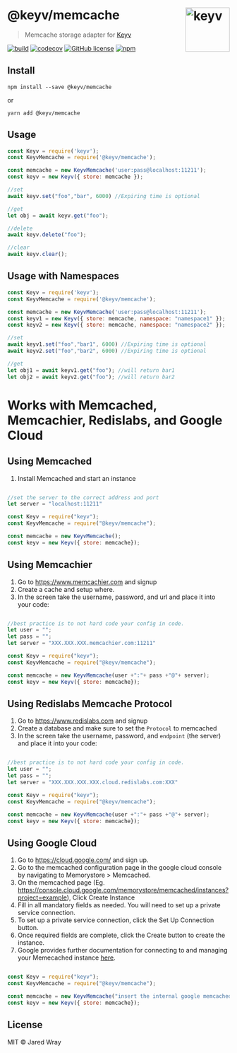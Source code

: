 # @keyv/memcache [<img width="100" align="right" src="https://jaredwray.com/images/keyv.svg" alt="keyv">](https://github.com/jaredwra/keyv)

> Memcache storage adapter for [Keyv](https://github.com/jaredwray/keyv)


[![build](https://github.com/jaredwray/keyv/actions/workflows/tests.yaml/badge.svg)](https://github.com/jaredwray/keyv/actions/workflows/tests.yaml)
[![codecov](https://codecov.io/gh/jaredwray/keyv/branch/main/graph/badge.svg?token=bRzR3RyOXZ)](https://codecov.io/gh/jaredwray/keyv)
[![GitHub license](https://img.shields.io/github/license/jaredwray/keyv)](https://github.com/jaredwray/keyv/blob/master/LICENSE)
[![npm](https://img.shields.io/npm/dm/@keyv/memcache)](https://npmjs.com/package/@keyv/memcache)

## Install

```shell
npm install --save @keyv/memcache
```
or 
```
yarn add @keyv/memcache
```

## Usage

```js
const Keyv = require('keyv');
const KeyvMemcache = require('@keyv/memcache');

const memcache = new KeyvMemcache('user:pass@localhost:11211');
const keyv = new Keyv({ store: memcache });

//set 
await keyv.set("foo","bar", 6000) //Expiring time is optional

//get
let obj = await keyv.get("foo");

//delete
await keyv.delete("foo");

//clear
await keyv.clear();

```

## Usage with Namespaces

```js
const Keyv = require('keyv');
const KeyvMemcache = require('@keyv/memcache');

const memcache = new KeyvMemcache('user:pass@localhost:11211');
const keyv1 = new Keyv({ store: memcache, namespace: "namespace1" });
const keyv2 = new Keyv({ store: memcache, namespace: "namespace2" });

//set 
await keyv1.set("foo","bar1", 6000) //Expiring time is optional
await keyv2.set("foo","bar2", 6000) //Expiring time is optional

//get
let obj1 = await keyv1.get("foo"); //will return bar1
let obj2 = await keyv2.get("foo"); //will return bar2

```

# Works with Memcached, Memcachier, Redislabs, and Google Cloud

## Using Memcached 

1. Install Memcached and start an instance
```js

//set the server to the correct address and port 
let server = "localhost:11211"

const Keyv = require("keyv");
const KeyvMemcache = require("@keyv/memcache");

const memcache = new KeyvMemcache();
const keyv = new Keyv({ store: memcache});
```

## Using Memcachier 

1. Go to https://www.memcachier.com and signup
2. Create a cache and setup where. 
3. In the screen take the username, password, and url and place it into your code:
```js

//best practice is to not hard code your config in code. 
let user = ""; 
let pass = "";
let server = "XXX.XXX.XXX.memcachier.com:11211"

const Keyv = require("keyv");
const KeyvMemcache = require("@keyv/memcache");

const memcache = new KeyvMemcache(user +":"+ pass +"@"+ server);
const keyv = new Keyv({ store: memcache});

```

## Using Redislabs Memcache Protocol 

1. Go to https://www.redislabs.com and signup
2. Create a database and make sure to set the `Protocol` to memcached
3. In the screen take the username, password, and `endpoint` (the server) and place it into your code:
```js

//best practice is to not hard code your config in code. 
let user = ""; 
let pass = "";
let server = "XXX.XXX.XXX.XXX.cloud.redislabs.com:XXX"

const Keyv = require("keyv");
const KeyvMemcache = require("@keyv/memcache");

const memcache = new KeyvMemcache(user +":"+ pass +"@"+ server);
const keyv = new Keyv({ store: memcache});

```

## Using Google Cloud

1. Go to https://cloud.google.com/ and sign up.
2. Go to the memcached configuration page in the google cloud console by navigating to Memorystore > Memcached. 
3. On the memcached page (Eg. https://console.cloud.google.com/memorystore/memcached/instances?project=example), Click Create Instance
4. Fill in all mandatory fields as needed. You will need to set up a private service connection.
5. To set up a private service connection, click the Set Up Connection button.
6. Once required fields are complete, click the Create button to create the instance.
7. Google provides further documentation for connecting to and managing your Memecached instance [here](https://cloud.google.com/memorystore/docs/memcached). 

```js

const Keyv = require("keyv");
const KeyvMemcache = require("@keyv/memcache");

const memcache = new KeyvMemcache("insert the internal google memcached discovery endpoint");
const keyv = new Keyv({ store: memcache});

```


## License

MIT © Jared Wray
